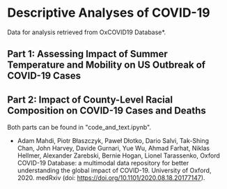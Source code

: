 # Descriptive Analyses of COVID-19

Data for analysis retrieved from OxCOVID19 Database*. 

## Part 1: Assessing Impact of Summer Temperature and Mobility on US Outbreak of COVID-19 Cases

## Part 2: Impact of County-Level Racial Composition on COVID-19 Cases and Deaths

Both parts can be found in "code_and_text.ipynb".

* Adam Mahdi, Piotr Błaszczyk, Paweł Dłotko, Dario Salvi, Tak-Shing Chan, John Harvey, Davide Gurnari, Yue Wu, Ahmad Farhat, Niklas Hellmer, Alexander Zarebski, Bernie Hogan, Lionel Tarassenko, Oxford COVID-19 Database: a multimodal data repository for better understanding the global impact of COVID-19. University of Oxford, 2020. medRxiv (doi: https://doi.org/10.1101/2020.08.18.20177147).
